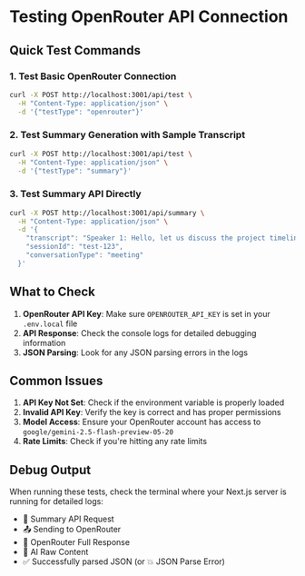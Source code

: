# Testing OpenRouter API Connection

## Quick Test Commands

### 1. Test Basic OpenRouter Connection
```bash
curl -X POST http://localhost:3001/api/test \
  -H "Content-Type: application/json" \
  -d '{"testType": "openrouter"}'
```

### 2. Test Summary Generation with Sample Transcript
```bash
curl -X POST http://localhost:3001/api/test \
  -H "Content-Type: application/json" \
  -d '{"testType": "summary"}'
```

### 3. Test Summary API Directly
```bash
curl -X POST http://localhost:3001/api/summary \
  -H "Content-Type: application/json" \
  -d '{
    "transcript": "Speaker 1: Hello, let us discuss the project timeline.\nSpeaker 2: Sure, what are the key milestones?\nSpeaker 1: We need to deliver the prototype by end of month.\nSpeaker 2: I will start working on the design today.",
    "sessionId": "test-123",
    "conversationType": "meeting"
  }'
```

## What to Check

1. **OpenRouter API Key**: Make sure `OPENROUTER_API_KEY` is set in your `.env.local` file
2. **API Response**: Check the console logs for detailed debugging information
3. **JSON Parsing**: Look for any JSON parsing errors in the logs

## Common Issues

1. **API Key Not Set**: Check if the environment variable is properly loaded
2. **Invalid API Key**: Verify the key is correct and has proper permissions
3. **Model Access**: Ensure your OpenRouter account has access to `google/gemini-2.5-flash-preview-05-20`
4. **Rate Limits**: Check if you're hitting any rate limits

## Debug Output

When running these tests, check the terminal where your Next.js server is running for detailed logs:

- 🚀 Summary API Request
- 📤 Sending to OpenRouter
- 🤖 OpenRouter Full Response
- 📝 AI Raw Content
- ✅ Successfully parsed JSON (or 💥 JSON Parse Error)
